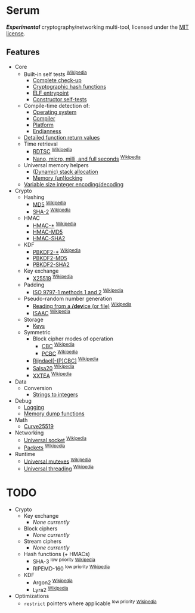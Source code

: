 # Serum #

***Experimental*** cryptography/networking multi-tool, licensed under the [MIT license](./COPYING.md).


## Features ##

- Core
	- Built-in self tests <sup>[Wikipedia](https://en.wikipedia.org/wiki/Built-in_self-test)</sup>
		- [Complete check-up](./libserum/core/self-test.h)
		- [Cryptographic hash functions](./libserum/crypto/hashing/self-test.h)
		- [ELF entrypoint](./libserum/core/entry/executable.c)
		- [Constructor self-tests](./libserum/core/entry/main.h)
	- Compile-time detection of:
		- [Operating system](./libserum/core/detect_os.h)
		- [Compiler](./libserum/core/detect_compiler.h)
		- [Platform](./libserum/core/detect_platform.h)
		- [Endianness](./libserum/core/detect_endianness.h)
	- [Detailed function return values](./libserum/core/result.h)
	- Time retrieval
		- [RDTSC](./libserum/core/time.h) <sup>[Wikipedia](https://en.wikipedia.org/wiki/Time_Stamp_Counter)</sup>
		- [Nano, micro, milli, and full seconds](./libserum/core/time.h) <sup>[Wikipedia](https://en.wikipedia.org/wiki/Orders_of_magnitude_(time))</sup>
	- Universal memory helpers
		- [(Dynamic) stack allocation](./libserum/core/memory.h)
		- [Memory (un)locking](./libserum/core/memory.h)
	- [Variable size integer encoding/decoding](./libserum/core/varsize.h)
- Crypto
	- Hashing
		- [MD5](./libserum/crypto/hashing/md5.h) <sup>[Wikipedia](https://en.wikipedia.org/wiki/MD5)</sup>
		- [SHA-2](./libserum/crypto/hashing/sha2.h) <sup>[Wikipedia](https://en.wikipedia.org/wiki/SHA-2)</sup>
	- HMAC
		- [HMAC-\*](./libserum/crypto/hmac/hmac.h) <sup>[Wikipedia](https://en.wikipedia.org/wiki/Hash-based_message_authentication_code)</sup>
		- [HMAC-MD5](./libserum/crypto/hmac/hmac-md5.h)
		- [HMAC-SHA2](./libserum/crypto/hmac/hmac-sha2.h)
	- KDF
		- [PBKDF2-\*](./libserum/crypto/kdf/pbkdf2.h) <sup>[Wikipedia](https://en.wikipedia.org/wiki/PBKDF2)</sup>
		- [PBKDF2-MD5](./libserum/crypto/kdf/pbkdf2-md5.h)
		- [PBKDF2-SHA2](./libserum/crypto/kdf/pbkdf2-sha2.h)
	- Key exchange
		- [X25519](./libserum/crypto/key_exchange/x25519.h) <sup>[Wikipedia](https://en.wikipedia.org/wiki/Curve25519)</sup>
	- Padding
		- [ISO 9797-1 methods 1 and 2]()  <sup>[Wikipedia](https://en.wikipedia.org/wiki/ISO/IEC_9797-1#Padding)</sup>
	- Pseudo-random number generation
		- [Reading from a **/dev**ice (or file)](./libserum/crypto/prng/device.h) <sup>[Wikipedia](https://en.wikipedia.org/wiki//dev/random)</sup>
		- [ISAAC](./libserum/crypto/prng/isaac.h) <sup>[Wikipedia](https://en.wikipedia.org/wiki/ISAAC_(cipher))</sup>
	- Storage
		- [Keys](./libserum/crypto/storage/key.h)
	- Symmetric
		- Block cipher modes of operation
			- [CBC](./libserum/crypto/symmetric/modes/cbc.h) <sup>[Wikipedia](https://en.wikipedia.org/wiki/Block_cipher_mode_of_operation#CBC)</sup>
			- [PCBC](./libserum/crypto/symmetric/modes/cbc.h) <sup>[Wikipedia](https://en.wikipedia.org/wiki/Block_cipher_mode_of_operation#PCBC)</sup>
		- [Rijndael](./libserum/crypto/symmetric/rijndael.h)[[-(P)CBC]](./libserum/crypto/symmetric/rijndael-cbc.h) <sup>[Wikipedia](https://en.wikipedia.org/wiki/Rijndael)</sup>
		- [Salsa20](./libserum/crypto/symmetric/salsa20.h) <sup>[Wikipedia](https://en.wikipedia.org/wiki/Salsa20)</sup>
		- [XXTEA](./libserum/crypto/symmetric/xxtea.h) <sup>[Wikipedia](https://en.wikipedia.org/wiki/XXTEA)</sup>
- Data
	- Conversion
		- [Strings to integers](./libserum/data/conversion/integers.h)
- Debug
	- [Logging](./libserum/debug/log.h)
	- [Memory dump functions](./libserum/debug/memdump.h)
- Math
	- [Curve25519](./libserum/math/curve25519.h)
- Networking
	- [Universal socket](./libserum/networking/socket.h) <sup>[Wikipedia](https://en.wikipedia.org/wiki/Network_socket)</sup>
	- [Packets](./libserum/networking/packet.h) <sup>[Wikipedia](https://en.wikipedia.org/wiki/Network_packet)</sup>
- Runtime
	- [Universal mutexes](./libserum/runtime/mutex.h) <sup>[Wikipedia](https://en.wikipedia.org/wiki/Mutual_exclusion)</sup>
	- [Universal threading](./libserum/runtime/thread.h) <sup>[Wikipedia](https://en.wikipedia.org/wiki/Thread_(computing))</sup>

TODO
===
- Crypto
	- Key exchange
		- *None currently*
	- Block ciphers
		- *None currently*
	- Stream ciphers
		- *None currently*
	- Hash functions (+ HMACs)
		- SHA-3 <sup>low priority</sup> <sup>[Wikipedia](https://en.wikipedia.org/wiki/SHA-3)</sup>
		- RIPEMD-160 <sup>low priority</sup> <sup>[Wikipedia](https://en.wikipedia.org/wiki/RIPEMD)</sup>
	- KDF
		- Argon2 <sup>[Wikipedia](https://en.wikipedia.org/wiki/Argon2)</sup>
		- Lyra2 <sup>[Wikipedia](https://en.wikipedia.org/wiki/Lyra2)</sup>
- Optimizations
	- ```restrict``` pointers where applicable <sup>low priority</sup> <sup>[Wikipedia](https://en.wikipedia.org/wiki/Restrict)</sup>
